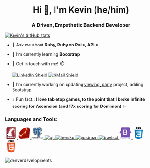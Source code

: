 <h1 align="center">Hi 👋, I'm Kevin (he/him)</h1>
<h3 align="center">A Driven, Empathetic Backend Developer</h3>

[![Kevin's GitHub stats](https://github-readme-stats.vercel.app/api?username=denverdevelopments&count_private=true&show_icons=true&theme=synthwave)](https://github.com/denverdevelopments)

- 💬 Ask me about **Ruby, Ruby on Rails, API's**

- 🌱 I’m currently learning **Bootstrap** 

- 📣 Get in touch with me!  📫

  [![LinkedIn Shield](https://img.shields.io/static/v1?label=&message=Kevin+Nguyen&color=grey&style=flat-square&logo=LinkedIn)](https://www.linkedin.com/in/kevin-nguyen-59510520a/)
  [![GMail Shield](https://img.shields.io/static/v1?color=grey&style=flat-square&logo=gmail&label=&message=kevn.nguyen@gmail.com)](mailto:kevn.nguyen@gmail.com?subject=Hello%20Kevin!)

- 🔭 I’m currently working on updating [viewing_party](https://github.com/denverdevelopments/viewing_party) project, adding Bootstrap

- ⚡ Fun fact::  **I love tabletop games, to the point that I broke infinite scoring for Ascension (and 17x scoring for Dominion)**  ✨

<h3 align="left">Languages and Tools:</h3>
<p align="left"> <a href="https://rubyonrails.org" target="_blank"> <img src="https://raw.githubusercontent.com/devicons/devicon/master/icons/rails/rails-original-wordmark.svg" alt="rails" width="40" height="40"/> </a> <a href="https://www.ruby-lang.org/en/" target="_blank"> <img src="https://raw.githubusercontent.com/devicons/devicon/master/icons/ruby/ruby-original.svg" alt="ruby" width="40" height="40"/> </a> <a href="https://www.postgresql.org" target="_blank"> <img src="https://raw.githubusercontent.com/devicons/devicon/master/icons/postgresql/postgresql-original-wordmark.svg" alt="postgresql" width="40" height="40"/> </a> <a href="https://git-scm.com/" target="_blank"> <img src="https://www.vectorlogo.zone/logos/git-scm/git-scm-icon.svg" alt="git" width="40" height="40"/> </a> <a href="https://heroku.com" target="_blank"> <img src="https://www.vectorlogo.zone/logos/heroku/heroku-icon.svg" alt="heroku" width="40" height="40"/> </a> <a href="https://postman.com" target="_blank"> <img src="https://www.vectorlogo.zone/logos/getpostman/getpostman-icon.svg" alt="postman" width="40" height="40"/> </a> <a href="https://travis-ci.org" target="_blank"> <img src="https://www.vectorlogo.zone/logos/travis-ci/travis-ci-icon.svg" alt="travisci" width="40" height="40"/> </a> <a href="https://getbootstrap.com" target="_blank"> <img src="https://raw.githubusercontent.com/devicons/devicon/master/icons/bootstrap/bootstrap-plain-wordmark.svg" alt="bootstrap" width="40" height="40"/> </a> <a href="https://www.w3schools.com/css/" target="_blank"> <img src="https://raw.githubusercontent.com/devicons/devicon/master/icons/css3/css3-original-wordmark.svg" alt="css3" width="40" height="40"/> </a> <a href="https://www.w3.org/html/" target="_blank"> <img src="https://raw.githubusercontent.com/devicons/devicon/master/icons/html5/html5-original-wordmark.svg" alt="html5" width="40" height="40"/> </a> </p>

<p><img align="center" src="https://github-readme-streak-stats.herokuapp.com/?user=denverdevelopments&" alt="denverdevelopments" /></p>

<!--
**denverdevelopments/denverdevelopments** is a ✨ _special_ ✨ repository because its `README.md` (this file) appears on your GitHub profile.

**I am passionate about blues, lindy hop music & dancing**
Here are some ideas to get you started:

- 🔭 I’m currently working on .....
- 🌱 I’m currently learning ....
- 👯 I’m looking to collaborate on .....
- 🤔 I’m looking for help with ...
- 💬 Ask me about ...
- 📫 How to reach me: ...
- 😄 Pronouns: ...
- ⚡ Fun fact: ...
-->
